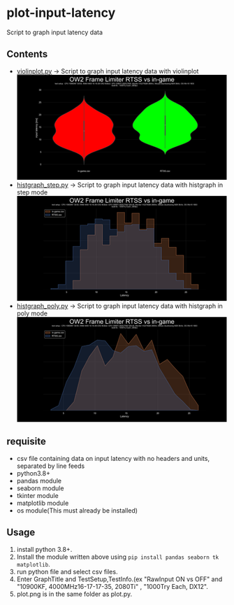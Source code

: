 # plot-input-latency
 Script to graph input latency data

## Contents
- [violinplot.py](violinplot.py) -> Script to graph input latency data with violinplot  
![preview_violinplot](preview_violinplot.png)
- [histgraph_step.py](histgraph_step.py) -> Script to graph input latency data with histgraph in step mode  
![preview_step](preview_histgraph_step.png)
- [histgraph_poly.py](histgraph_poly.py) -> Script to graph input latency data with histgraph in poly mode  
![preview_poly](preview_histgraph_poly.png)

## requisite
- csv file containing data on input latency with no headers and units, separated by line feeds
- python3.8+
- pandas module
- seaborn module
- tkinter module
- matplotlib module
- os module(This must already be installed)

## Usage
1. install python 3.8+.
2. Install the module written above using `pip install pandas seaborn tk matplotlib`.
3. run python file and select csv files.
4. Enter GraphTitle and TestSetup,TestInfo.(ex "RawInput ON vs OFF" and "10900KF, 4000MHz16-17-17-35, 2080Ti" , "1000Try Each, DX12".
5. plot.png is in the same folder as plot.py.
